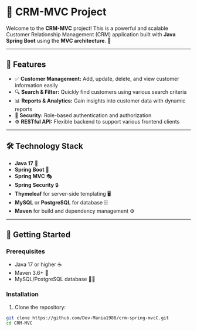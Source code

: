 # 🚀 CRM-MVC Project

Welcome to the **CRM-MVC** project! This is a powerful and scalable Customer Relationship Management (CRM) application built with **Java Spring Boot** using the **MVC architecture**. 🎉

---

## 🌟 Features

- ✅ **Customer Management:** Add, update, delete, and view customer information easily  
- 🔍 **Search & Filter:** Quickly find customers using various search criteria  
- 📊 **Reports & Analytics:** Gain insights into customer data with dynamic reports  
- 🔐 **Security:** Role-based authentication and authorization  
- ⚙️ **RESTful API:** Flexible backend to support various frontend clients

---

## 🛠️ Technology Stack

- **Java 17** 🧩  
- **Spring Boot** 🌱  
- **Spring MVC** 🎭  
- **Spring Security** 🔒  
- **Thymeleaf** for server-side templating 🖥️  
- **MySQL** or **PostgreSQL** for database 🗄️  
- **Maven** for build and dependency management ⚙️

---

## 🚀 Getting Started

### Prerequisites

- Java 17 or higher ☕  
- Maven 3.6+ 🔧  
- MySQL/PostgreSQL database 🐬🐘

### Installation

1. Clone the repository:

```bash
git clone https://github.com/Dev-Mania1988/crm-spring-mvcC.git
cd CRM-MVC

